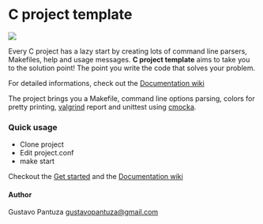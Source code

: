 # C project template

<img src="https://raw.githubusercontent.com/pantuza/c-project-template/media/cpt-cover.png" align="center" />

Every C project has a lazy start by creating lots of command line parsers, Makefiles, help and usage messages.
**C project template** aims to take you to the solution point! The point you write the code that solves your problem.

For detailed informations, check out the [Documentation wiki](https://github.com/pantuza/c-project-template/wiki)

The project brings you a Makefile, command line options parsing,
colors for pretty printing, [valgrind](http://valgrind.org/) report and unittest
using [cmocka](https://cmocka.org/). 


### Quick usage

* Clone project
* Edit project.conf
* make start

Checkout the [Get started](https://github.com/pantuza/c-project-template/wiki/Get-started) and the [Documentation wiki](https://github.com/pantuza/c-project-template/wiki)

#### Author

Gustavo Pantuza <gustavopantuza@gmail.com>
